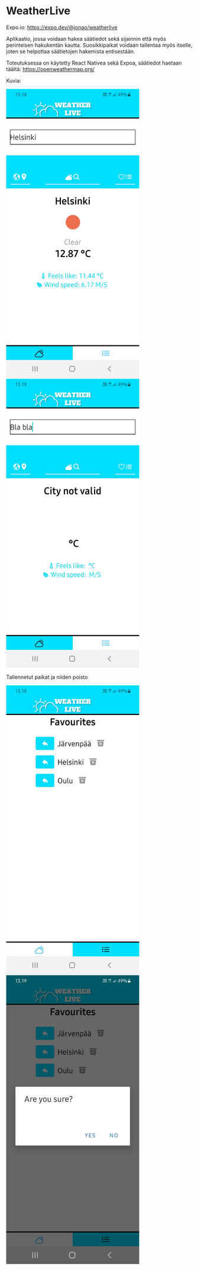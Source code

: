 <h1>WeatherLive</h1>

Expo.io: https://expo.dev/@jonao/weatherlive

Aplikaatio, jossa voidaan hakea säätiedot sekä sijainnin että myös perinteisen hakukentän kautta.
Suosikkipaikat voidaan tallentaa myös itselle, joten se helpottaa säätietojen hakemista entisestään.


Toteutuksessa on käytetty React Nativea sekä Expoa, säätiedot haetaan täältä: https://openweathermap.org/




Kuvia:

<img src="https://github.com/gitjona/WeatherLive/blob/main/screenshots/Screenshot_20220421-131830_Weather%20Live.jpg" width="360" height="780">    <img src="https://github.com/gitjona/WeatherLive/blob/main/screenshots/Screenshot_20220421-131952_Weather%20Live.jpg" width="360" height="780">

Tallennetut paikat ja niiden poisto

<img src="https://github.com/gitjona/WeatherLive/blob/main/screenshots/Screenshot_20220421-131857_Weather%20Live.jpg" width="360" height="780">    <img src="https://github.com/gitjona/WeatherLive/blob/main/screenshots/Screenshot_20220421-131912_Weather%20Live.jpg" width="360" height="780">
